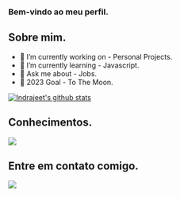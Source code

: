 ### Bem-vindo ao meu perfil.

## Sobre mim.

- 🔭 I’m currently working on - Personal Projects.
- 🌱 I’m currently learning - Javascript.
- 💬 Ask me about - Jobs.
- 🥅 2023 Goal - To The Moon.

[![Indrajeet's github stats](https://github-readme-stats.vercel.app/api?username=nicholas-developer&count_private=true&include_all_commits=true&theme=vue)](https://google.com)

## Conhecimentos.

<a href="https://skillicons.dev">
    <img src="https://skillicons.dev/icons?i=markdown,figma,bash,vscode,github,html,css,js," />
</a>



## Entre em contato comigo.

<a href="https://skillicons.dev">
    <img src="https://skillicons.dev/icons?i=discord,linkedin,twitter,instagram"/>
</a>
